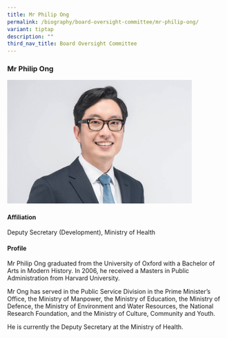 ```yaml
---
title: Mr Philip Ong
permalink: /biography/board-oversight-committee/mr-philip-ong/
variant: tiptap
description: ""
third_nav_title: Board Oversight Committee
---
```

<h3>Mr Philip Ong</h3><div class="isomer-image-wrapper"><img style="width: 85%;" height="auto" width="100%" alt="" src="/images/Biography/Board Oversight Committee/DS_Philip_Ong_Profile_Pic.jpg"></div><h4>Affiliation</h4><p>Deputy Secretary (Development), Ministry of Health</p><h4>Profile</h4><p>Mr Philip Ong graduated from the University of Oxford with a Bachelor of Arts in Modern History. In 2006, he received a Masters in Public Administration from Harvard University.</p><p>Mr Ong has served in the Public Service Division in the Prime Minister’s Office, the Ministry of Manpower, the Ministry of Education, the Ministry of Defence, the Ministry of Environment and Water Resources, the National Research Foundation, and the Ministry of Culture, Community and Youth.</p><p>He is currently the Deputy Secretary at the Ministry of Health.</p><p></p>